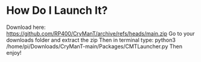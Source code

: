 # How Do I Launch It?
Download here: https://github.com/RP400/CryManT/archive/refs/heads/main.zip
Go to your downloads folder and extract the zip
Then in terminal type:
python3 /home/pi/Downloads/CryManT-main/Packages/CMTLauncher.py
Then enjoy!
